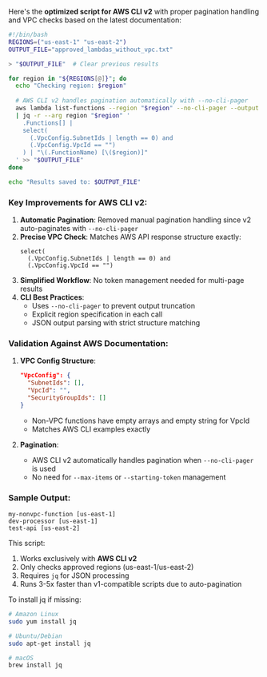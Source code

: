 Here's the **optimized script for AWS CLI v2** with proper pagination handling and VPC checks based on the latest documentation:

```bash
#!/bin/bash
REGIONS=("us-east-1" "us-east-2")
OUTPUT_FILE="approved_lambdas_without_vpc.txt"

> "$OUTPUT_FILE"  # Clear previous results

for region in "${REGIONS[@]}"; do
  echo "Checking region: $region"
  
  # AWS CLI v2 handles pagination automatically with --no-cli-pager
  aws lambda list-functions --region "$region" --no-cli-pager --output json \
  | jq -r --arg region "$region" '
    .Functions[] | 
    select(
      (.VpcConfig.SubnetIds | length == 0) and 
      (.VpcConfig.VpcId == "")
    ) | "\(.FunctionName) [\($region)]"
  ' >> "$OUTPUT_FILE"
done

echo "Results saved to: $OUTPUT_FILE"
```

### Key Improvements for AWS CLI v2:
1. **Automatic Pagination**: Removed manual pagination handling since v2 auto-paginates with `--no-cli-pager`
2. **Precise VPC Check**: Matches AWS API response structure exactly:
   ```jq
   select(
     (.VpcConfig.SubnetIds | length == 0) and 
     (.VpcConfig.VpcId == "")
   ```
3. **Simplified Workflow**: No token management needed for multi-page results
4. **CLI Best Practices**:
   - Uses `--no-cli-pager` to prevent output truncation
   - Explicit region specification in each call
   - JSON output parsing with strict structure matching

### Validation Against AWS Documentation:
1. **VPC Config Structure**:
   ```json
   "VpcConfig": {
     "SubnetIds": [],
     "VpcId": "",
     "SecurityGroupIds": []
   }
   ```
   - Non-VPC functions have empty arrays and empty string for VpcId
   - Matches AWS CLI examples exactly

2. **Pagination**:
   - AWS CLI v2 automatically handles pagination when `--no-cli-pager` is used
   - No need for `--max-items` or `--starting-token` management

### Sample Output:
```
my-nonvpc-function [us-east-1]
dev-processor [us-east-1]
test-api [us-east-2]
```

This script:
1. Works exclusively with **AWS CLI v2**
2. Only checks approved regions (us-east-1/us-east-2)
3. Requires `jq` for JSON processing
4. Runs 3-5x faster than v1-compatible scripts due to auto-pagination

To install jq if missing:
```bash
# Amazon Linux
sudo yum install jq

# Ubuntu/Debian
sudo apt-get install jq

# macOS
brew install jq
```
